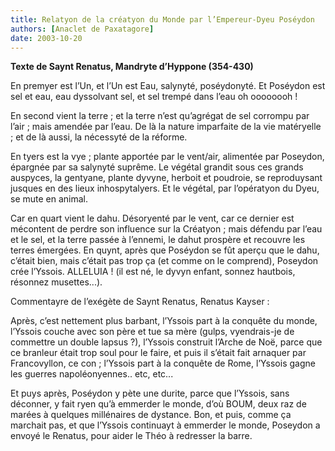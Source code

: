 ```yaml
---
title: Relatyon de la créatyon du Monde par l’Empereur-Dyeu Poséydon
authors: [Anaclet de Paxatagore]
date: 2003-10-20
---
```


**Texte de Saynt Renatus, Mandryte d’Hyppone (354-430)**

En premyer est l’Un, et l’Un est Eau, salynyté, poséydonyté. Et Poséydon est sel et eau, eau dyssolvant sel, et sel trempé dans l’eau oh oooooooh !

En second vient la terre ; et la terre n’est qu’agrégat de sel corrompu par l’air ; mais amendée par l’eau. De là la nature imparfaite de la vie matéryelle ; et de là aussi, la nécessyté de la réforme.

En tyers est la vye ; plante apportée par le vent/air, alimentée par Poseydon, épargnée par sa salynyté suprême. Le végétal grandit sous ces grands auspyces, la gentyane, plante dyvyne, herboit et poudroie, se reproduysant jusques en des lieux inhospytalyers. Et le végétal, par l’opératyon du Dyeu, se mute en animal.

Car en quart vient le dahu. Désoryenté par le vent, car ce dernier est mécontent de perdre son influence sur la Créatyon ; mais défendu par l’eau et le sel, et la terre passée à l’ennemi, le dahut prospère et recouvre les terres émergées. En quynt, après que Poséydon se fût aperçu que le dahu, c’était bien, mais c’était pas trop ça (et comme on le comprend), Poseydon crée l’Yssois. ALLELUIA ! (il est né, le dyvyn enfant, sonnez hautbois, résonnez musettes...).

Commentayre de l’exégète de Saynt Renatus, Renatus Kayser :

Après, c’est nettement plus barbant, l’Yssois part à la conquête du monde, l’Yssois couche avec son père et tue sa mère (gulps, vyendrais-je de commettre un double lapsus ?), l’Yssois construit l’Arche de Noë, parce que ce branleur était trop soul pour le faire, et puis il s’était fait arnaquer par Francovyllon, ce con ; l’Yssois part à la conquête de Rome, l’Yssois gagne les guerres napoléonyennes.. etc, etc...

Et puys après, Poséydon y pète une durite, parce que l’Yssois, sans déconner, y fait ryen qu’à emmerder le monde, d’où BOUM, deux raz de marées à quelques millénaires de dystance. Bon, et puis, comme ça marchait pas, et que l’Yssois continuayt à emmerder le monde, Poseydon a envoyé le Renatus, pour aider le Théo à redresser la barre.